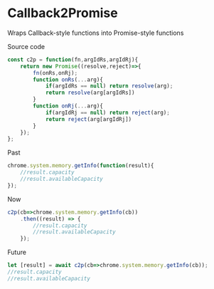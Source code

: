 # Callback2Promise
Wraps Callback-style functions into Promise-style functions

Source code
```javascript
const c2p = function(fn,argIdRs,argIdRj){
    return new Promise((resolve,reject)=>{
        fn(onRs,onRj);
        function onRs(...arg){
            if(argIdRs == null) return resolve(arg);
            return resolve(arg[argIdRs])
        }
        function onRj(...arg){
            if(argIdRj == null) return reject(arg);
            return reject(arg[argIdRj])
        }
    });
};
```

Past
```javascript
chrome.system.memory.getInfo(function(result){
    //result.capacity
    //result.availableCapacity
});
```
Now
```javascript
c2p(cb=>chrome.system.memory.getInfo(cb))
    .then((result) => {
        //result.capacity
        //result.availableCapacity
    });
```
Future
```javascript
let [result] = await c2p(cb=>chrome.system.memory.getInfo(cb));
//result.capacity
//result.availableCapacity
```
